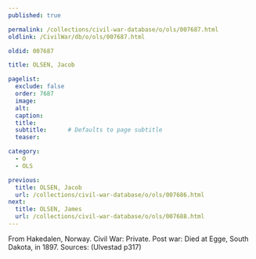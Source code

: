 ```yaml
---
published: true

permalink: /collections/civil-war-database/o/ols/007687.html
oldlink: /CivilWar/db/o/ols/007687.html

oldid: 007687

title: OLSEN, Jacob

pagelist:
  exclude: false
  order: 7687
  image: 
  alt:
  caption:
  title:
  subtitle:      # Defaults to page subtitle
  teaser:

category: 
  - O 
  - OLS

previous:
  title: OLSEN, Jacob
  url: /collections/civil-war-database/o/ols/007686.html  
next:
  title: OLSEN, James
  url: /collections/civil-war-database/o/ols/007688.html   
---
```

From Hakedalen, Norway. Civil War: Private. Post war: Died at Egge, South Dakota, in 1897. Sources: (Ulvestad p317)